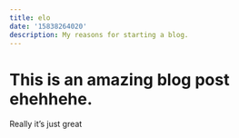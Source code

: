 ```yaml
---
title: elo
date: '15838264020'
description: My reasons for starting a blog.
---
```


# This is an amazing blog post ehehhehe.

Really it’s just great
